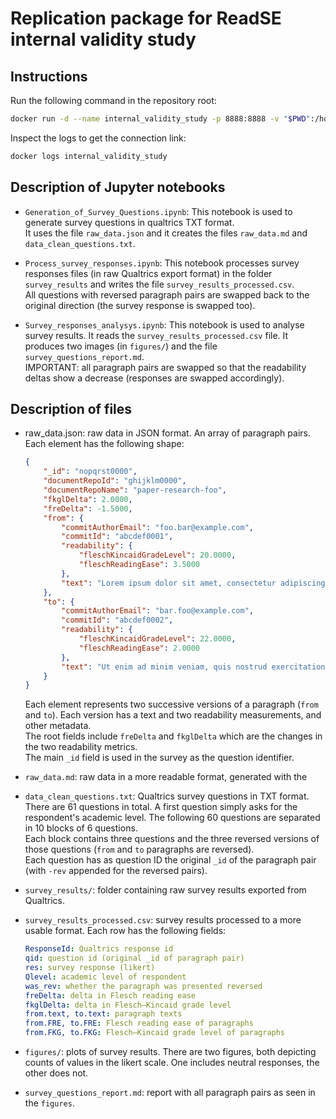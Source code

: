 # Replication package for ReadSE internal validity study

## Instructions

Run the following command in the repository root:

```bash
docker run -d --name internal_validity_study -p 8888:8888 -v "$PWD":/home/jovyan/work jupyter/datascience-notebook
```

Inspect the logs to get the connection link:

```bash
docker logs internal_validity_study
```

## Description of Jupyter notebooks

 - `Generation_of_Survey_Questions.ipynb`: This notebook is used to generate survey questions in qualtrics TXT format.  
 It uses the file `raw_data.json` and it creates the files `raw_data.md` and `data_clean_questions.txt`.

 - `Process_survey_responses.ipynb`: This notebook processes survey responses files (in raw Qualtrics export format) in the folder `survey_results` and writes the file `survey_results_processed.csv`.  
 All questions with reversed paragraph pairs are swapped back to the original direction (the survey response is swapped too).

 - `Survey_responses_analysys.ipynb`: This notebook is used to analyse survey results. It reads the `survey_results_processed.csv` file. It produces two images (in `figures/`) and the file `survey_questions_report.md`.  
 IMPORTANT: all paragraph pairs are swapped so that the readability deltas show a decrease (responses are swapped accordingly).

## Description of files

 - raw_data.json: raw data in JSON format. An array of paragraph pairs. Each element has the following shape:
    ```json
    {
        "_id": "nopqrst0000",
        "documentRepoId": "ghijklm0000",
        "documentRepoName": "paper-research-foo",
        "fkglDelta": 2.0000,
        "freDelta": -1.5000,
        "from": {
            "commitAuthorEmail": "foo.bar@example.com",
            "commitId": "abcdef0001",
            "readability": {
                "fleschKincaidGradeLevel": 20.0000,
                "fleschReadingEase": 3.5000
            },
            "text": "Lorem ipsum dolor sit amet, consectetur adipiscing elit, sed do eiusmod tempor incididunt ut labore et dolore magna aliqua."
        },
        "to": {
            "commitAuthorEmail": "bar.foo@example.com",
            "commitId": "abcdef0002",
            "readability": {
                "fleschKincaidGradeLevel": 22.0000,
                "fleschReadingEase": 2.0000
            },
            "text": "Ut enim ad minim veniam, quis nostrud exercitation ullamco laboris nisi ut aliquip ex ea commodo consequat."
        }
    }
    ```
    Each element represents two successive versions of a paragraph (`from` and `to`). Each version has a text and two readability measurements, and other metadata.  
    The root fields include `freDelta` and `fkglDelta` which are the changes in the two readability metrics.  
    The main `_id` field is used in the survey as the question identifier.

- `raw_data.md`: raw data in a more readable format, generated with the

- `data_clean_questions.txt`: Qualtrics survey questions in TXT format. There are 61 questions in total. A first question simply asks for the respondent's academic level. The following 60 questions are separated in 10 blocks of 6 questions.  
Each block contains three questions and the three reversed versions of those questions (`from` and `to` paragraphs are reversed).  
Each question has as question ID the original `_id` of the paragraph pair (with `-rev` appended for the reversed pairs).

- `survey_results/`: folder containing raw survey results exported from Qualtrics.

- `survey_results_processed.csv`: survey results processed to a more usable format. Each row has the following fields:
    ```yaml
    ResponseId: Qualtrics response id
    qid: question id (original _id of paragraph pair)
    res: survey response (likert)
    Qlevel: academic level of respondent
    was_rev: whether the paragraph was presented reversed
    freDelta: delta in Flesch reading ease
    fkglDelta: delta in Flesch⁠—Kincaid grade level
    from.text, to.text: paragraph texts
    from.FRE, to.FRE: Flesch reading ease of paragraphs
    from.FKG, to.FKG: Flesch⁠—Kincaid grade level of paragraphs
    ```

- `figures/`: plots of survey results. There are two figures, both depicting counts of values in the likert scale. One includes neutral responses, the other does not.

- `survey_questions_report.md`: report with all paragraph pairs as seen in the `figures`.